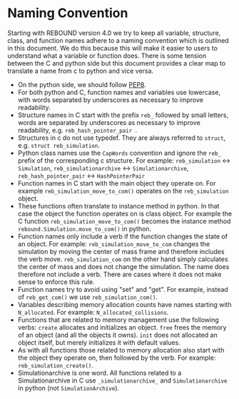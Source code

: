 # Naming Convention

Starting with REBOUND version 4.0 we try to keep all variable, structure, class, and function names adhere to a naming convention which is outlined in this document.
We do this because this will make it easier to users to understand what a variable or function does.
There is some tension between the C and python side but this document provides a clear map to translate a name from c to python and vice versa.


- On the python side, we should follow [PEP8](https://peps.python.org/pep-0008/#function-and-variable-names). 
- For both python and C, function names and variables use lowercase, with words separated by underscores as necessary to improve readability.
- Structure names in C start with the prefix `reb_` followed by small letters, words are separated by underscores as necessary to improve readability, e.g. `reb_hash_pointer_pair `.
- Structures in c do not use typedef. They are always referred to `struct`, e.g. `struct reb_simulation`.
- Python class names use the `CapWords` convention and ignore the `reb_` prefix of the corresponding c structure. For example: `reb_simulation` <-> `Simulation`, `reb_simulationarchive` <-> `Simulationarchive`, `reb_hash_pointer_pair` <-> `HashPointerPair`
- Function names in C start with the main object they operate on. For example `reb_simulation_move_to_com()` operates on the `reb_simulation` object.
- These functions often translate to instance method in python. In that case the object the function operates on is class object. For example the C function `reb_simulation_move_to_com()` becomes the instance method `rebound.Simulation.move_to_com()` in python. 
- Function names only include a verb if the function changes the state of an object. For example: `reb_simulation_move_to_com` changes the simulation by moving the center of mass frame and therefore includes the verb move. `reb_simulation_com` on the other hand simply calculates the center of mass and does not change the simulation. The name does therefore not include a verb. There are cases where it does not make sense to enforce this rule. 
- Function names try to avoid using "set" and "get". For example, instead of `reb_get_com()` we use `reb_simulation_com()`.
- Variables describing memory allocation counts have names starting with `N_allocated`. For example: `N_allocated_collisions`.
- Functions that are related to memory management use the following verbs: `create` allocates and initializes an object. `free` frees the memory of an object (and all the objects it owns). `init` does not allocated an object itself, but merely initializes it with default values. 
- As with all functions those related to memory allocation also start with the object they operate on, then followed by the verb. For example: `reb_simulation_create()`.
- Simulationarchive is one word. All functions related to a Simulationarchive in C use `_simulationarchive_` and `Simulationarchive` in python (not `SimulationArchive`). 
